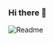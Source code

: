 ### Hi there 👋

![Readme](https://github.com/kuznetsovqa/blob/main/Снимок%20экрана%202023-09-27%20в%2016.44.48.png)

<!--
**kuznetsovqa/kuznetsovqa** is a ✨ _special_ ✨ repository because its `README.md` (this file) appears on your GitHub profile.

Here are some ideas to get you started:

- 🔭 I’m currently working on ...
- 🌱 I’m currently learning ...
- 👯 I’m looking to collaborate on ...
- 🤔 I’m looking for help with ...
- 💬 Ask me about ...
- 📫 How to reach me: ...
- 😄 Pronouns: ...
- ⚡ Fun fact: ...
-->
